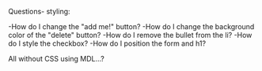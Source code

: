 Questions- styling:

-How do I change the "add me!" button?
-How do I change the background color of the "delete" button?
-How do I remove the bullet from the li?
-How do I style the checkbox?
-How do I position the form and h1?

All without CSS using MDL...?